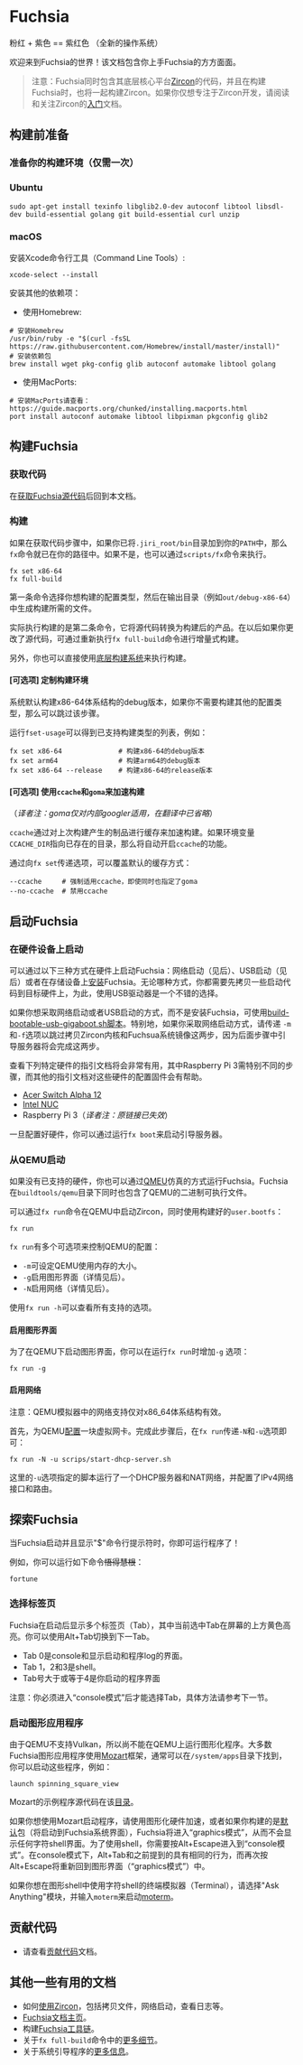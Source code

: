 # Fuchsia

粉红 + 紫色 == 紫红色 （全新的操作系统）

欢迎来到Fuchsia的世界！该文档包含你上手Fuchsia的方方面面。

>注意：Fuchsia同时包含其底层核心平台[Zircon](zircon/README.md)的代码，并且在构建Fuchsia时，也将一起构建Zircon。如果你仅想专注于Zircon开发，请阅读和关注Zircon的[入门](https://github.com/fuchsia-mirror/zircon/blob/master/docs/getting_started.md)文档。


## 构建前准备

### 准备你的构建环境（仅需一次）

### Ubuntu

```
sudo apt-get install texinfo libglib2.0-dev autoconf libtool libsdl-dev build-essential golang git build-essential curl unzip
```

### macOS

安装Xcode命令行工具（Command Line Tools）:
```
xcode-select --install
```
安装其他的依赖项：

* 使用Homebrew:
```
# 安装Homebrew
/usr/bin/ruby -e "$(curl -fsSL https://raw.githubusercontent.com/Homebrew/install/master/install)"
# 安装依赖包
brew install wget pkg-config glib autoconf automake libtool golang
```

* 使用MacPorts:
```
# 安装MacPorts请查看：https://guide.macports.org/chunked/installing.macports.html
port install autoconf automake libtool libpixman pkgconfig glib2
```

## 构建Fuchsia

### 获取代码

在[获取Fuchsia源代码](getting_source.md)后回到本文档。

### 构建

如果在获取代码步骤中，如果你已将`.jiri_root/bin`目录加到你的`PATH`中，那么`fx`命令就已在你的路径中。如果不是，也可以通过`scripts/fx`命令来执行。

```
fx set x86-64
fx full-build
```

第一条命令选择你想构建的配置类型，然后在输出目录（例如`out/debug-x86-64`）中生成构建所需的文件。

实际执行构建的是第二条命令，它将源代码转换为构建后的产品。在以后如果你更改了源代码，可通过重新执行`fx full-build`命令进行增量式构建。

另外，你也可以直接使用[底层构建系统](build_system.md)来执行构建。

#### [可选项] 定制构建环境

系统默认构建x86-64体系结构的debug版本，如果你不需要构建其他的配置类型，那么可以跳过该步骤。

运行`fset-usage`可以得到已支持构建类型的列表，例如：

```
fx set x86-64              # 构建x86-64的debug版本
fx set arm64               # 构建arm64的debug版本
fx set x86-64 --release    # 构建x86-64的release版本
```

#### [可选项] 使用`ccache`和`goma`来加速构建

（*译者注：goma仅对内部googler适用，在翻译中已省略*）

`ccache`通过对上次构建产生的制品进行缓存来加速构建。如果环境变量`CCACHE_DIR`指向已存在的目录，那么将自动开启`ccache`的功能。

通过向`fx set`传递选项，可以覆盖默认的缓存方式：

```
--ccache     # 强制适用ccache，即使同时也指定了goma
--no-ccache  # 禁用ccache
```

## 启动Fuchsia

### 在硬件设备上启动

可以通过以下三种方式在硬件上启动Fuchsia：网络启动（见后）、USB启动（见后）或者在存储设备上[安装](https://github.com/fuchsia-mirror/install-fuchsia/blob/master/README.md)Fuchsia。无论哪种方式，你都需要先拷贝一些启动代码到目标硬件上，为此，使用USB驱动器是一个不错的选择。

如果你想采取网络启动或者USB启动的方式，而不是安装Fuchsia，可使用[build-bootable-usb-gigaboot.sh脚本](https://github.com/fuchsia-mirror/scripts/blob/master/build-bootable-usb-gigaboot.sh)。特别地，如果你采取网络启动方式，请传递 `-m`和`-f`选项以跳过拷贝Zircon内核和Fuchsua系统镜像这两步，因为后面步骤中引导服务器将会完成这两步。

查看下列特定硬件的指引文档将会非常有用，其中Raspberry Pi 3需特别不同的步骤，而其他的指引文档对这些硬件的配置固件会有帮助。

* [Acer Switch Alpha 12](https://github.com/fuchsia-mirror/zircon/blob/master/docs/targets/acer12.md)
* [Intel NUC](https://github.com/fuchsia-mirror/zircon/blob/master/docs/targets/nuc.md)
* Raspberry Pi 3（*译者注：原链接已失效*）

一旦配置好硬件，你可以通过运行`fx boot`来启动引导服务器。

### 从QEMU启动

如果没有已支持的硬件，你也可以通过[QMEU](https://github.com/fuchsia-mirror/zircon/blob/master/docs/qemu.md)仿真的方式运行Fuchsia。Fuchsia在`buildtools/qemu`目录下同时也包含了QEMU的二进制可执行文件。

可以通过`fx run`命令在QEMU中启动Zircon，同时使用构建好的`user.bootfs`：

```
fx run
```

`fx run`有多个可选项来控制QEMU的配置：

* `-m`可设定QEMU使用内存的大小。
* `-g`启用图形界面（详情见后）。
* `-N`启用网络（详情见后）。

使用`fx run -h`可以查看所有支持的选项。

#### 启用图形界面

为了在QEMU下启动图形界面，你可以在运行`fx run`时增加`-g` 选项：

```
fx run -g
```

#### 启用网络

注意：QEMU模拟器中的网络支持仅对x86_64体系结构有效。

首先，为QEMU[配置](https://github.com/fuchsia-mirror/zircon/blob/master/docs/qemu.md#enabling-networking-under-qemu-x86-64-only)一块虚拟网卡。完成此步骤后，在`fx run`传递`-N`和`-u`选项即可：

```
fx run -N -u scrips/start-dhcp-server.sh
```

这里的`-u`选项指定的脚本运行了一个DHCP服务器和NAT网络，并配置了IPv4网络接口和路由。

## 探索Fuchsia

当Fuchsia启动并且显示"$"命令行提示符时，你即可运行程序了！

例如，你可以运行如下命令~~悟得慧根~~：

```
fortune
```

### 选择标签页

Fuchsia在启动后显示多个标签页（Tab），其中当前选中Tab在屏幕的上方黄色高亮。你可以使用Alt+Tab切换到下一Tab。

- Tab 0是console和显示启动和程序log的界面。
- Tab 1，2和3是shell。
- Tab号大于或等于4是你启动的程序界面

注意：你必须进入“console模式”后才能选择Tab，具体方法请参考下一节。

### 启动图形应用程序

由于QEMU不支持Vulkan，所以尚不能在QEMU上运行图形化程序。大多数Fuchsia图形应用程序使用[Mozart](https://github.com/fuchsia-mirror/garnet/tree/master/bin/ui)框架，通常可以在`/system/apps`目录下找到， 你可以启动这些程序，例如：

```
launch spinning_square_view
```

Mozart的示例程序源代码在该[目录](https://github.com/fuchsia-mirror/garnet/tree/master/examples/ui)。

如果你想使用Mozart启动程序，请使用图形化硬件加速，或者如果你构建的是[默认](https://github.com/fuchsia-mirror/packages/blob/master/gn/default)包（将启动到Fuchsia系统界面），Fuchsia将进入“graphics模式”，从而不会显示任何字符shell界面。为了使用shell，你需要按Alt+Escape进入到“console模式”。在console模式下，Alt+Tab和之前提到的具有相同的行为，而再次按Alt+Escape将重新回到图形界面（“graphics模式”）中。

如果你想在图形shell中使用字符shell的终端模拟器（Terminal），请选择"Ask Anything"模块，并输入`moterm`来启动[moterm](https://github.com/fuchsia-mirror/moterm)。

## 贡献代码

* 请查看[贡献代码](CONTRIBUTING.md)文档。

## 其他一些有用的文档

* 如何[使用Zircon](https://github.com/fuchsia-mirror/zircon/blob/master/docs/getting_started.md#copying-files-to-and-from-zircon)，包括拷贝文件，网络启动，查看日志等。
* [Fuchsia文档主页](README.md)。
* 构建[Fuchsia工具链](toolchain.md)。
* 关于`fx full-build`命令中的[更多细节](build_system.md)。
* 关于系统引导程序的[更多信息](https://github.com/fuchsia-mirror/application/tree/master/src/bootstrap)。

